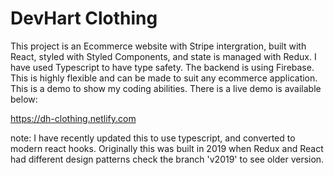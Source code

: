 # DevHart Clothing 
This project is an Ecommerce website with Stripe intergration, built with React, styled with Styled Components, and state is managed with Redux. I have used Typescript to have type safety. The backend is using Firebase. This is highly flexible and can be made to suit any ecommerce application. This is a demo to show my coding abilities. There is a live demo is available below:

https://dh-clothing.netlify.com

note: I have recently updated this to use typescript, and converted to modern react hooks. Originally this was built in 2019 when Redux and React had different design patterns check the branch 'v2019' to see older version.

